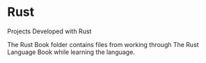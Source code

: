 # Rust
Projects Developed with Rust 

The Rust Book folder contains files from working through The Rust Language Book while learning the language.
